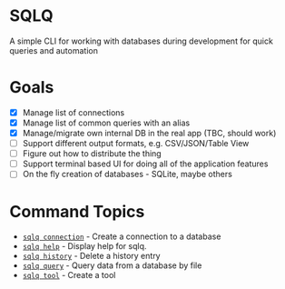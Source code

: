 # SQLQ

A simple CLI for working with databases during development for quick queries and automation

# Goals

- [x] Manage list of connections
- [x] Manage list of common queries with an alias
- [x] Manage/migrate own internal DB in the real app (TBC, should work)
- [ ] Support different output formats, e.g. CSV/JSON/Table View
- [ ] Figure out how to distribute the thing
- [ ] Support terminal based UI for doing all of the application features
- [ ] On the fly creation of databases - SQLite, maybe others

<!-- commands -->
# Command Topics

* [`sqlq connection`](docs/connection.md) - Create a connection to a database
* [`sqlq help`](docs/help.md) - Display help for sqlq.
* [`sqlq history`](docs/history.md) - Delete a history entry
* [`sqlq query`](docs/query.md) - Query data from a database by file
* [`sqlq tool`](docs/tool.md) - Create a tool

<!-- commandsstop -->
